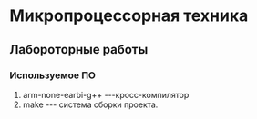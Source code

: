 # Микропроцессорная техника

## Лабороторные работы
### Используемое ПО
1. arm-none-earbi-g++ ---кросс-компилятор
1. make --- система сборки проекта.